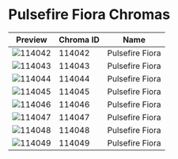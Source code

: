 # Pulsefire Fiora Chromas

| Preview | Chroma ID | Name |
|---------|-----------|------|
| ![114042](https://raw.communitydragon.org/latest/plugins/rcp-be-lol-game-data/global/default/v1/champion-chroma-images/114/114042.png) | 114042 | Pulsefire Fiora |
| ![114043](https://raw.communitydragon.org/latest/plugins/rcp-be-lol-game-data/global/default/v1/champion-chroma-images/114/114043.png) | 114043 | Pulsefire Fiora |
| ![114044](https://raw.communitydragon.org/latest/plugins/rcp-be-lol-game-data/global/default/v1/champion-chroma-images/114/114044.png) | 114044 | Pulsefire Fiora |
| ![114045](https://raw.communitydragon.org/latest/plugins/rcp-be-lol-game-data/global/default/v1/champion-chroma-images/114/114045.png) | 114045 | Pulsefire Fiora |
| ![114046](https://raw.communitydragon.org/latest/plugins/rcp-be-lol-game-data/global/default/v1/champion-chroma-images/114/114046.png) | 114046 | Pulsefire Fiora |
| ![114047](https://raw.communitydragon.org/latest/plugins/rcp-be-lol-game-data/global/default/v1/champion-chroma-images/114/114047.png) | 114047 | Pulsefire Fiora |
| ![114048](https://raw.communitydragon.org/latest/plugins/rcp-be-lol-game-data/global/default/v1/champion-chroma-images/114/114048.png) | 114048 | Pulsefire Fiora |
| ![114049](https://raw.communitydragon.org/latest/plugins/rcp-be-lol-game-data/global/default/v1/champion-chroma-images/114/114049.png) | 114049 | Pulsefire Fiora |